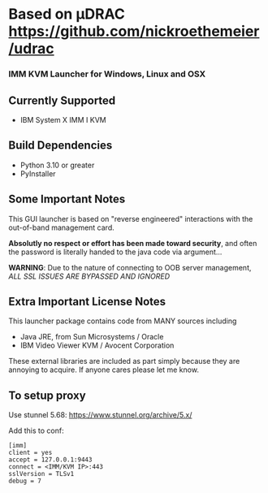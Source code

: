 # Based on μDRAC https://github.com/nickroethemeier/udrac

### IMM KVM Launcher for Windows, Linux and OSX

## Currently Supported

* IBM System X IMM I KVM

## Build Dependencies

* Python 3.10 or greater
* PyInstaller

## Some Important Notes

This GUI launcher is based on "reverse engineered" interactions with the out-of-band management card.

**Absolutly no respect or effort has been made toward security**, and often the password is literally handed to the java
code via argument...

**WARNING**: Due to the nature of connecting to OOB server management, *ALL SSL ISSUES ARE BYPASSED AND IGNORED*

## Extra Important License Notes

This launcher package contains code from MANY sources including

* Java JRE, from Sun Microsystems / Oracle
* IBM Video Viewer KVM / Avocent Corporation

These external libraries are included as part simply because they are annoying to acquire. If anyone cares please let me
know.

## To setup proxy
Use stunnel 5.68: https://www.stunnel.org/archive/5.x/

Add this to conf:
```properties
[imm]
client = yes
accept = 127.0.0.1:9443
connect = <IMM/KVM IP>:443
sslVersion = TLSv1
debug = 7
```